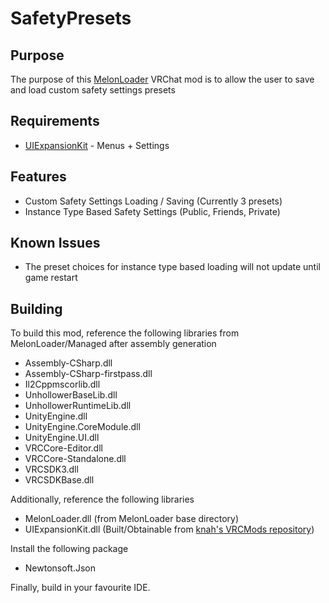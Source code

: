# SafetyPresets
## Purpose
The purpose of this [MelonLoader](https://github.com/LavaGang/MelonLoader) VRChat mod is to allow the user to save and load custom safety settings presets

## Requirements
* [UIExpansionKit](https://github.com/knah/VRCMods/) - Menus + Settings

## Features
* Custom Safety Settings Loading / Saving (Currently 3 presets)
* Instance Type Based Safety Settings (Public, Friends, Private)

## Known Issues
* The preset choices for instance type based loading will not update until game restart

## Building
To build this mod, reference the following libraries from MelonLoader/Managed after assembly generation
* Assembly-CSharp.dll
* Assembly-CSharp-firstpass.dll
* Il2Cppmscorlib.dll
* UnhollowerBaseLib.dll
* UnhollowerRuntimeLib.dll
* UnityEngine.dll
* UnityEngine.CoreModule.dll
* UnityEngine.UI.dll
* VRCCore-Editor.dll
* VRCCore-Standalone.dll
* VRCSDK3.dll
* VRCSDKBase.dll

Additionally, reference the following libraries
* MelonLoader.dll (from MelonLoader base directory)
* UIExpansionKit.dll (Built/Obtainable from [knah's VRCMods repository](https://github.com/knah/VRCMods/))

Install the following package
* Newtonsoft.Json

Finally, build in your favourite IDE.
